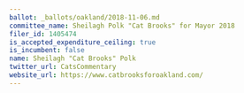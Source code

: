 ```yaml
---
ballot: _ballots/oakland/2018-11-06.md
committee_name: Sheilagh Polk "Cat Brooks" for Mayor 2018
filer_id: 1405474
is_accepted_expenditure_ceiling: true
is_incumbent: false
name: Sheilagh "Cat Brooks" Polk
twitter_url: CatsCommentary
website_url: https://www.catbrooksforoakland.com/
---
```

